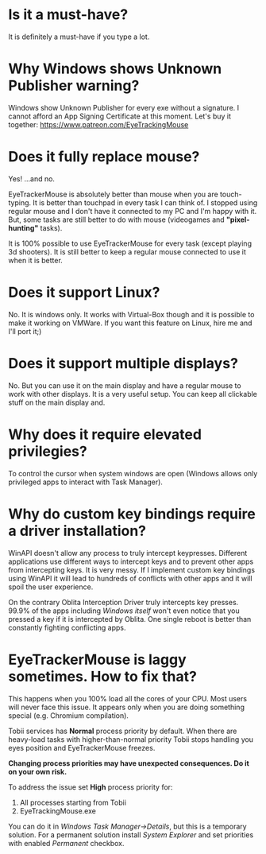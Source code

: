 # Is it a must-have?

It is definitely a must-have if you type a lot.

# Why Windows shows Unknown Publisher warning?

Windows show Unknown Publisher for every exe without a signature. I cannot afford an App Signing Certificate at this moment. Let's buy it together: https://www.patreon.com/EyeTrackingMouse

# Does it fully replace mouse?

Yes!
...and no.

EyeTrackerMouse is absolutely better than mouse when you are touch-typing. It is better than touchpad in every task I can think of. I stopped using regular mouse and I don't have it connected to my PC and I'm happy with it.
But, some tasks are still better to do with mouse (videogames and **"pixel-hunting"** tasks).

It is 100% possible to use EyeTrackerMouse for every task (except playing 3d shooters). It is still better to keep a regular mouse connected to use it when it is better.

# Does it support Linux?

No. It is windows only. It works with Virtual-Box though and it is possible to make it working on VMWare. If you want this feature on Linux, hire me and I'll port it;)

# Does it support multiple displays?

No. But you can use it on the main display and have a regular mouse to work with other displays.
It is a very useful setup. You can keep all clickable stuff on the main display and.

# Why does it require elevated privilegies?

To control the cursor when system windows are open (Windows allows only privileged apps to interact with Task Manager).

# Why do custom key bindings require a driver installation?

WinAPI doesn't allow any process to truly intercept keypresses. Different applications use different ways to intercept keys and to prevent other apps from intercepting keys. It is very messy.
If I implement custom key bindings using WinAPI it will lead to hundreds of conflicts with other apps and it will spoil the user experience.

On the contrary Oblita Interception Driver truly intercepts key presses. 99.9% of the apps including _Windows itself_ won't even notice that you pressed a key if it is intercepted by Oblita.
One single reboot is better than constantly fighting conflicting apps.

# EyeTrackerMouse is laggy sometimes. How to fix that?

This happens when you 100% load all the cores of your CPU. Most users will never face this issue.
It appears only when you are doing something special (e.g. Chromium compilation).

Tobii services has **Normal** process priority by default. When there are heavy-load tasks with higher-than-normal priority Tobii stops handling you eyes position and EyeTrackerMouse freezes.

**Changing process priorities may have unexpected consequences. Do it on your own risk.**

To address the issue set **High** process priority for:

1. All processes starting from Tobii
2. EyeTrackingMouse.exe

You can do it in _Windows Task Manager->Details_, but this is a temporary solution.
For a permanent solution install _System Explorer_ and set priorities with enabled _Permanent_ checkbox.
